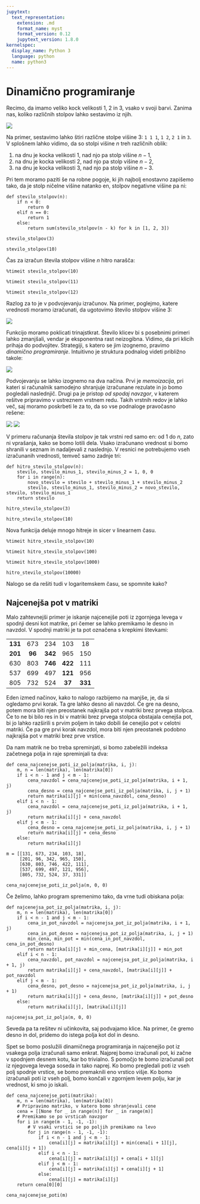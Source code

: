 ```yaml
---
jupytext:
  text_representation:
    extension: .md
    format_name: myst
    format_version: 0.12
    jupytext_version: 1.8.0
kernelspec:
  display_name: Python 3
  language: python
  name: python3
---
```


# Dinamično programiranje

Recimo, da imamo veliko kock velikosti 1, 2 in 3, vsako v svoji barvi. Zanima nas, koliko različnih stolpov lahko sestavimo iz njih.

![](slike/stolpi.png)

Na primer, sestavimo lahko štiri različne stolpe višine 3: `1 1 1`, `1 2`, `2 1` in `3`. V splošnem lahko vidimo, da so stolpi višine $n$ treh različnih oblik:

1. na dnu je kocka velikosti 1, nad njo pa stolp višine $n - 1$,
2. na dnu je kocka velikosti 2, nad njo pa stolp višine $n - 2$,
3. na dnu je kocka velikosti 3, nad njo pa stolp višine $n - 3$.

Pri tem moramo paziti še na robne pogoje, ki jih najbolj enostavno zapišemo tako, da je stolp ničelne višine natanko en, stolpov negativne višine pa ni:

```{code-cell}
def stevilo_stolpov(n):
    if n < 0:
        return 0
    elif n == 0:
        return 1
    else:
        return sum(stevilo_stolpov(n - k) for k in [1, 2, 3])
```

```{code-cell}
stevilo_stolpov(3)
```

```{code-cell}
stevilo_stolpov(10)
```

Čas za izračun števila stolpov višine $n$ hitro narašča:

```{code-cell}
%timeit stevilo_stolpov(10)
```

```{code-cell}
%timeit stevilo_stolpov(11)
```

```{code-cell}
%timeit stevilo_stolpov(12)
```

Razlog za to je v podvojevanju izračunov. Na primer, poglejmo, katere vrednosti moramo izračunati, da ugotovimo število stolpov višine 3:

![](slike/stolpi-klici.png)

Funkcijo moramo poklicati trinajstkrat. Število klicev bi s posebnimi primeri lahko zmanjšali, vendar je eksponentna rast neizogibna. Vidimo, da pri klicih prihaja do podvojitev. Strategiji, s katero se jim izognemo, pravimo _dinamično programiranje_. Intuitivno je struktura podnalog videti približno takole:

![](slike/dinamicno-programiranje.png)

Podvojevanju se lahko izognemo na dva načina. Prvi je _memoizacija_, pri kateri si računalnik samodejno shranjuje izračunane rezulate in jo bomo pogledali naslednjič. Drugi pa je pristop _od spodaj navzgor_, v katerem rešitve pripravimo v ustreznem vrstnem redu. Takih vrstnih redov je lahko več, saj moramo poskrbeti le za to, da so vse podnaloge pravočasno rešene:

![](slike/izracun-vnaprej1.png)
![](slike/izracun-vnaprej2.png)

V primeru računanja števila stolpov je tak vrstni red samo en: od $1$ do $n$, zato ni vprašanja, kako se bomo lotili dela. Vsako izračunano vrednost si bomo shranili v seznam in nadaljevali z naslednjo. V resnici ne potrebujemo vseh izračunanih vrednosti, temveč samo zadnje tri:

```{code-cell}
def hitro_stevilo_stolpov(n):
    stevilo, stevilo_minus_1, stevilo_minus_2 = 1, 0, 0
    for i in range(n):
        novo_stevilo = stevilo + stevilo_minus_1 + stevilo_minus_2
        stevilo, stevilo_minus_1, stevilo_minus_2 = novo_stevilo, stevilo, stevilo_minus_1
    return stevilo
```

```{code-cell}
hitro_stevilo_stolpov(3)
```

```{code-cell}
hitro_stevilo_stolpov(10)
```

Nova funkcija deluje mnogo hitreje in sicer v linearnem času.

```{code-cell}
%timeit hitro_stevilo_stolpov(10)
```

```{code-cell}
%timeit hitro_stevilo_stolpov(100)
```

```{code-cell}
%timeit hitro_stevilo_stolpov(1000)
```

```{code-cell}
hitro_stevilo_stolpov(10000)
```

Nalogo se da rešiti tudi v logaritemskem času, se spomnite kako?

## Najcenejša pot v matriki

Malo zahtevnejši primer je iskanje najcenejše poti iz zgornjega levega v spodnji desni kot matrike, pri čemer se lahko premikamo le desno in navzdol. V spodnji matriki je ta pot označena s krepkimi števkami:

| | | | | |
|:-----: | :----: | :-----: | :-----: | :-----:
|**131** | 673 | 234 | 103 | 18
|**201** | **96** | **342** | 965 | 150
|630 | 803 | **746** | **422** | 111
|537 | 699 | 497 | **121** | 956
|805 | 732 | 524 | **37** | **331**

Eden izmed načinov, kako to nalogo razbijemo na manjše, je, da si ogledamo prvi korak. Ta gre lahko desno ali navzdol. Če gre na desno, potem mora biti njen preostanek najkrajša pot v matriki brez prvega stolpca. Če to ne bi bilo res in bi v matriki brez prvega stolpca obstajala cenejša pot, bi jo lahko razširili s prvim poljem in tako dobili še cenejšo pot v celotni matriki. Če pa gre prvi korak navzdol, mora biti njen preostanek podobno najkrajša pot v matriki brez prve vrstice.

Da nam matrik ne bo treba spreminjati, si bomo zabeležili indeksa začetnega polja in raje spreminjali ta dva:

```{code-cell}
def cena_najcenejse_poti_iz_polja(matrika, i, j):
    m, n = len(matrika), len(matrika[0])
    if i < n - 1 and j < m - 1:
        cena_navzdol = cena_najcenejse_poti_iz_polja(matrika, i + 1, j)
        cena_desno = cena_najcenejse_poti_iz_polja(matrika, i, j + 1)
        return matrika[i][j] + min(cena_navzdol, cena_desno)
    elif i < n - 1:
        cena_navzdol = cena_najcenejse_poti_iz_polja(matrika, i + 1, j)
        return matrika[i][j] + cena_navzdol
    elif j < m - 1:
        cena_desno = cena_najcenejse_poti_iz_polja(matrika, i, j + 1)
        return matrika[i][j] + cena_desno
    else:
        return matrika[i][j]
```

```{code-cell}
m = [[131, 673, 234, 103, 18],
     [201, 96, 342, 965, 150],
     [630, 803, 746, 422, 111],
     [537, 699, 497, 121, 956],
     [805, 732, 524, 37, 331]]
```

```{code-cell}
cena_najcenejse_poti_iz_polja(m, 0, 0)
```

Če želimo, lahko program spremenimo tako, da vrne tudi obiskana polja:

```{code-cell}
def najcenejsa_pot_iz_polja(matrika, i, j):
    m, n = len(matrika), len(matrika[0])
    if i < n - 1 and j < m - 1:
        cena_in_pot_navzdol = najcenejsa_pot_iz_polja(matrika, i + 1, j)
        cena_in_pot_desno = najcenejsa_pot_iz_polja(matrika, i, j + 1)
        min_cena, min_pot = min(cena_in_pot_navzdol, cena_in_pot_desno)
        return matrika[i][j] + min_cena, [matrika[i][j]] + min_pot
    elif i < n - 1:
        cena_navzdol, pot_navzdol = najcenejsa_pot_iz_polja(matrika, i + 1, j)
        return matrika[i][j] + cena_navzdol, [matrika[i][j]] + pot_navzdol
    elif j < m - 1:
        cena_desno, pot_desno = najcenejsa_pot_iz_polja(matrika, i, j + 1)
        return matrika[i][j] + cena_desno, [matrika[i][j]] + pot_desno
    else:
        return matrika[i][j], [matrika[i][j]]
```

```{code-cell}
najcenejsa_pot_iz_polja(m, 0, 0)
```

Seveda pa ta rešitev ni učinkovita, saj podvajamo klice. Na primer, če gremo desno in dol, pridemo do istega polja kot dol in desno.

Spet se bomo poslužili dinamičnega programiranja in najcenejšo pot iz vsakega polja izračunali samo enkrat. Najprej bomo izračunali pot, ki začne v spodnjem desnem kotu, kar bo trivialno. S pomočjo te bomo izračunali pot iz njegovega levega soseda in tako naprej. Ko bomo pregledali poti iz vseh polj spodnje vrstice, se bomo premaknili eno vrstico višje. Ko bomo izračunali poti iz vseh polj, bomo končali v zgornjem levem polju, kar je vrednost, ki smo jo iskali.

```{code-cell}
def cena_najcenejse_poti(matrika):
    m, n = len(matrika), len(matrika[0])
    # Pripravimo matriko, v katero bomo shranjevali cene
    cena = [[None for _ in range(n)] for _ in range(m)]
    # Premikamo se po vrsticah navzgor
    for i in range(m - 1, -1, -1):
        # V vsaki vrstici se po poljih premikamo na levo
        for j in range(n - 1, -1, -1):
            if i < n - 1 and j < m - 1:
                cena[i][j] = matrika[i][j] + min(cena[i + 1][j], cena[i][j + 1])
            elif i < n - 1:
                cena[i][j] = matrika[i][j] + cena[i + 1][j]
            elif j < m - 1:
                cena[i][j] = matrika[i][j] + cena[i][j + 1]
            else:
                cena[i][j] = matrika[i][j]
    return cena[0][0]
```

```{code-cell}
cena_najcenejse_poti(m)
```
